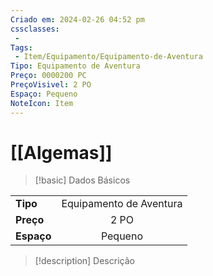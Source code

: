 ```yaml
---
Criado em: 2024-02-26 04:52 pm
cssclasses:
 - 
Tags:
 - Item/Equipamento/Equipamento-de-Aventura
Tipo: Equipamento de Aventura
Preço: 0000200 PC
PreçoVisivel: 2 PO
Espaço: Pequeno
NoteIcon: Item
---
```

# [[Algemas]]

> [!basic] Dados Básicos
> 
|            |     |
| ---------- | :---: |
| **Tipo**   |   Equipamento de Aventura   |
| **Preço**  |  2 PO   |
| **Espaço** |   Pequeno   |
>
 
> [!description] Descrição
> 
>
